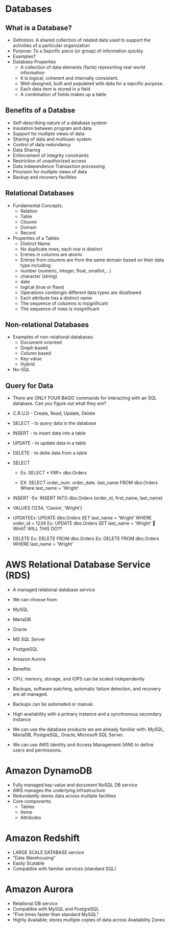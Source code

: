 # Databases

## What is a Database?
- Definition: A shared collection of related data used to support the activities of a particular organization
- Purpose: To a Sepcific piece (or group) of information quickly.
- Examples?
- Database Properties
  - A collection of data elements (facts) represnting real-world information
  - It is logical, coherent and internally consistent.
  - Well-designed, built and populated with data for a sepcific purpose. 
  - Each data item is stored in a field
  - A combination of fields makes up a table

## Benefits of a Databse
- Self-describing nature of a database system
- Insulation between program and data
- Support for multiple views of data 
- Sharing of data and multiuser system
- Control of data redundancy
- Data Sharing 
- Enforcement of integrity constraints
- Restriction of unauthorized access
- Data independence Transaction processing
- Provision for multiple views of data 
- Backup and recovery facilities

## Relational Databases
- Fundamental Concepts.
  - Relation
  - Table
  - Cloumn
  - Domain
  - Record
- Properties of a Tables
  - Distinct Name
  - No duplicate rows; each row is distinct
  - Entries in columns are atomic
  - Entries from cloumns are from the same domain based on their data type including: 
   - number (numeric, integer, float, smallint,...)
   - character (string)
   - date 
   - logical (true or flase)
  - Operations combingin different data types are disallowed
  - Each attribute has a distinct name
  - The sequence of coluimns is insignificant
  - The sequence of rows is insignificant

## Non-relational Databases
- Examples of non-relational databases:
  - Document-oriented 
  - Graph based
  - Column based
  - Key-value
  - Hybrid
- No-SQL

## Query for Data
- There are ONLY FOUR BASIC commands for interacting with an SQL database. Can you figure out what they are?
- C.R.U.D - Create, Read, Update, Delete
- SELECT - to query data in the database
- INSERT - to insert data into a table
- UPDATE - to update data in a table
- DELETE - to delte data from a table

- SELECT
  - Ex: SELECT * FRP< dbo.Orders

  - EX: SELECT order_num.
               order_date.
               last_name FROM dbo.Orders
         Where last_name = 'Wright'
         
- INSERT
  -Ex: INSERT INTO dbo.Orders
    (order_id,
    first_name,
    last_name)
    
- VALUES
    (1234,
    ‘Cassie’,
    ‘Wright’)
    
- UPDATEEx: UPDATE dbo.Orders SET last_name = ‘Wright’
WHERE order_id = 1234
Ex: UPDATE dbo.Orders SET last_name = ‘Wright’
 WHAT WILL THIS DO??

- DELETE
Ex: DELETE FROM dbo.Orders
Ex: DELETE FROM dbo.Orders
WHERE last_name = ‘Wright’

# AWS Relational Database Service (RDS)

- A managed relational database service
- We can choose from:
- MySQL
- MariaDB
- Oracle
- MS SQL Server
- PostgreSQL
- Amazon Aurora

- Benefits:
- CPU, memory, storage, and IOPS can be scaled independently
- Backups, software patching, automatic failure detection, and recovery are all managed.
- Backups can be automated or manual.
- High availability with a primary instance and a synchronous secondary instance 
- We can use the database products we are already familiar with: MySQL, MariaDB, PostgreSQL, Oracle, Microsoft SQL Server.
- We can use AWS Identity and Access Management (IAM) to define users and permissions.
    
# Amazon DynamoDB
- Fully managed key-value and document NoSQL DB service
- AWS manages the underlying infrastructure
- Redundantly stores data across multiple facilities
- Core components:
  - Tables
  - Items
  - Attributes

# Amazon Redshift
- LARGE SCALE DATABASE service
- “Data Warehousing”
- Easily Scalable
- Compatible with familiar services (standard SQL)

# Amazon Aurora
- Relational DB service
- Compatible with MySQL and PostgreSQL
- ”Five times faster than standard MySQL”
- Highly Available; stores multiple copies of data across Availability Zones
